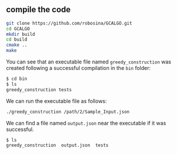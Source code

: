 ## compile the code

```bash
git clone https://github.com/robosina/GCALGO.git
cd GCALGO
mkdir build
cd build 
cmake ..
make
```

You can see that an executable file named `greedy_construction` was created following a successful compilation in the `bin` folder:
```bash
$ cd bin
$ ls
greedy_construction tests
```

We can run the executable file as follows:
```bash
./greedy_construction /path/2/Sample_Input.json
```

We can find a file named `output.json` near the executable if it was successful.
```bash
$ ls
greedy_construction  output.json  tests
```